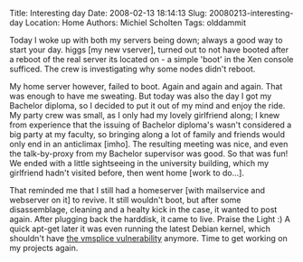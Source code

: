 Title: Interesting day
Date: 2008-02-13 18:14:13
Slug: 20080213-interesting-day
Location: Home
Authors: Michiel Scholten
Tags: olddammit

<p>Today I woke up with both my servers being down; always a good way to start your day. higgs [my new vserver], turned out to not have booted after a reboot of the real server its located on - a simple 'boot' in the Xen console sufficed. The crew is investigating why some nodes didn't reboot.</p>

<p>My home server however, failed to boot. Again and again and again. That was enough to have me sweating. But today was also the day I got my Bachelor diploma, so I decided to put it out of my mind and enjoy the ride. My party crew was small, as I only had my lovely girlfriend along; I knew from experience that the issuing of Bachelor diploma's wasn't considered a big party at my faculty, so bringing along a lot of family and friends would only end in an anticlimax [imho]. The resulting meeting was nice, and even the talk-by-proxy from my Bachelor supervisor was good. So that was fun! We ended with a little sightseeing in the university building, which my girlfriend hadn't visited before, then went home [work to do...].</p>

<p>That reminded me that I still had a homeserver [with mailservice and webserver on it] to revive. It still wouldn't boot, but after some disassemblage, cleaning and a healty kick in the case, it wanted to post again. After plugging back the harddisk, it came to live. Praise the Light :) A quick apt-get later it was even running the latest Debian kernel, which shouldn't have <a href="http://aquariusoft.org/~mbscholt/index.php?rantid=645">the vmsplice vulnerability</a> anymore. Time to get working on my projects again.</p>